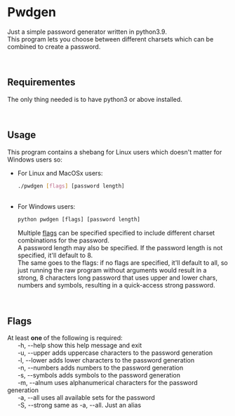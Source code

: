 # Pwdgen
Just a simple password generator written in python3.9.   
This program lets you choose between different charsets which can be combined to create a password.   

<br>

## Requirementes
The only thing needed is to have python3 or above installed.   

<br>

## Usage
This program contains a shebang for Linux users which doesn't matter for Windows users so:
* For Linux and MacOSx users:
  ```bash
  ./pwdgen [flags] [password length]
  ```
  &nbsp;   
* For Windows users:
  ```cmd
  python pwdgen [flags] [password length]
  ```   
  Multiple [flags](#flags) can be specified specified to include different charset combinations for the password.   
  A password length may also be specified. If the password length is not specified, it'll default to 8.   
  The same goes to the flags: if no flags are specified, it'll default to all, so just running the raw program without arguments would result in a strong, 8 characters long password that uses upper and lower chars, numbers and symbols, resulting in a quick-access strong password.
  
<br>

## Flags
At least <b> one </b> of the following is required:   
&nbsp;&nbsp;&nbsp;&nbsp;&nbsp;&nbsp;-h, --help       show this help message and exit   
&nbsp;&nbsp;&nbsp;&nbsp;&nbsp;&nbsp;-u, --upper      adds uppercase characters to the password generation   
&nbsp;&nbsp;&nbsp;&nbsp;&nbsp;&nbsp;-l, --lower      adds lower characters to the password generation   
&nbsp;&nbsp;&nbsp;&nbsp;&nbsp;&nbsp;-n, --numbers    adds numbers to the password generation   
&nbsp;&nbsp;&nbsp;&nbsp;&nbsp;&nbsp;-s, --symbols    adds symbols to the password generation   
&nbsp;&nbsp;&nbsp;&nbsp;&nbsp;&nbsp;-m, --alnum      uses alphanumerical characters for the password generation   
&nbsp;&nbsp;&nbsp;&nbsp;&nbsp;&nbsp;-a, --all        uses all available sets for the password   
&nbsp;&nbsp;&nbsp;&nbsp;&nbsp;&nbsp;-S, --strong     same as -a, --all. Just an alias   

